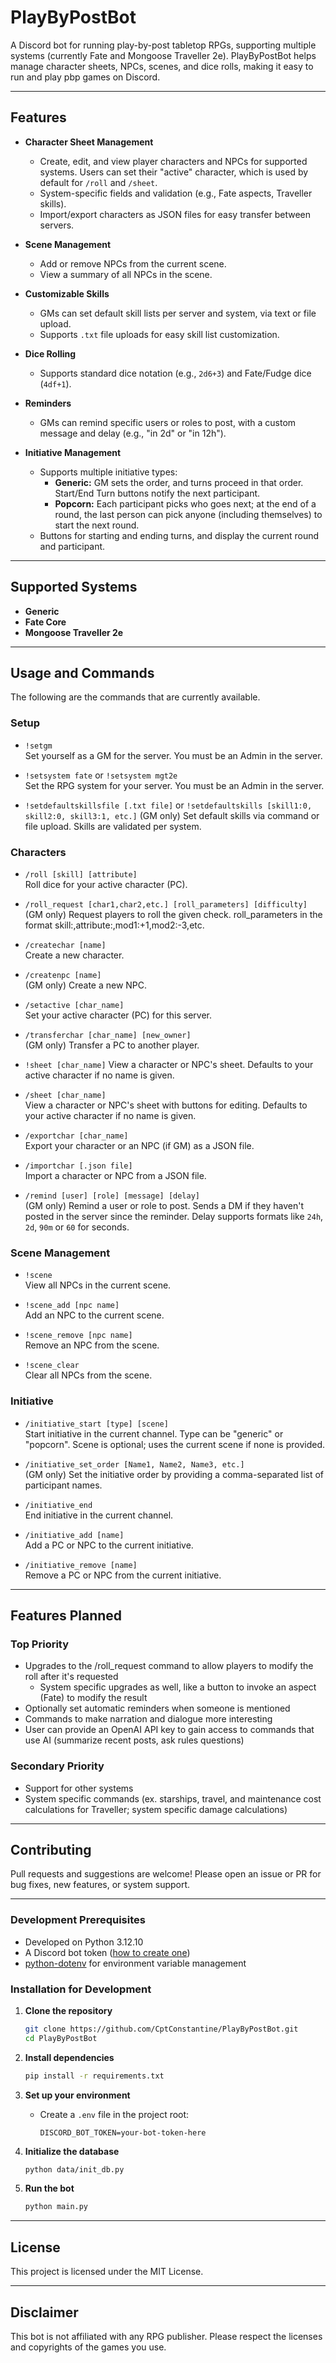 # PlayByPostBot

A Discord bot for running play-by-post tabletop RPGs, supporting multiple systems (currently Fate and Mongoose Traveller 2e). PlayByPostBot helps manage character sheets, NPCs, scenes, and dice rolls, making it easy to run and play pbp games on Discord.

---

## Features

- **Character Sheet Management**  
  - Create, edit, and view player characters and NPCs for supported systems. Users can set their "active" character, which is used by default for `/roll` and `/sheet`.
  - System-specific fields and validation (e.g., Fate aspects, Traveller skills).
  - Import/export characters as JSON files for easy transfer between servers.

- **Scene Management**  
  - Add or remove NPCs from the current scene.
  - View a summary of all NPCs in the scene.

- **Customizable Skills**  
  - GMs can set default skill lists per server and system, via text or file upload.
  - Supports `.txt` file uploads for easy skill list customization.

- **Dice Rolling**  
  - Supports standard dice notation (e.g., `2d6+3`) and Fate/Fudge dice (`4df+1`).

- **Reminders**  
  - GMs can remind specific users or roles to post, with a custom message and delay (e.g., "in 2d" or "in 12h").

- **Initiative Management**
  - Supports multiple initiative types:
    - **Generic:** GM sets the order, and turns proceed in that order. Start/End Turn buttons notify the next participant.
    - **Popcorn:** Each participant picks who goes next; at the end of a round, the last person can pick anyone (including themselves) to start the next round.
  - Buttons for starting and ending turns, and display the current round and participant.

---

## Supported Systems

- **Generic**
- **Fate Core**
- **Mongoose Traveller 2e**

---

## Usage and Commands

The following are the commands that are currently available.

### Setup

- `!setgm`  
  Set yourself as a GM for the server. You must be an Admin in the server.

- `!setsystem fate` or `!setsystem mgt2e`  
  Set the RPG system for your server. You must be an Admin in the server.
  
- `!setdefaultskillsfile [.txt file]` or `!setdefaultskills [skill1:0, skill2:0, skill3:1, etc.]`
  (GM only) Set default skills via command or file upload. Skills are validated per system.

### Characters

- `/roll [skill] [attribute]`  
  Roll dice for your active character (PC).

- `/roll_request [char1,char2,etc.] [roll_parameters] [difficulty]`
  (GM only) Request players to roll the given check. roll_parameters in the format skill:<skill>,attribute:<attribute>,mod1:+1,mod2:-3,etc.
  
- `/createchar [name]`  
  Create a new character.

- `/createnpc [name]`  
  (GM only) Create a new NPC.

- `/setactive [char_name]`  
  Set your active character (PC) for this server.

- `/transferchar [char_name] [new_owner]`  
  (GM only) Transfer a PC to another player.

- `!sheet [char_name]`
  View a character or NPC's sheet. Defaults to your active character if no name is given.

- `/sheet [char_name]`  
  View a character or NPC's sheet with buttons for editing. Defaults to your active character if no name is given.

- `/exportchar [char_name]`  
  Export your character or an NPC (if GM) as a JSON file.

- `/importchar [.json file]`  
  Import a character or NPC from a JSON file.

- `/remind [user] [role] [message] [delay]`  
  (GM only) Remind a user or role to post. Sends a DM if they haven't posted in the server since the reminder. Delay supports formats like `24h`, `2d`, `90m` or `60` for seconds.

### Scene Management

- `!scene`  
  View all NPCs in the current scene.
  
- `!scene_add [npc name]`  
  Add an NPC to the current scene.

- `!scene_remove [npc name]`  
  Remove an NPC from the scene.

- `!scene_clear`  
  Clear all NPCs from the scene.

### Initiative

- `/initiative_start [type] [scene]`  
  Start initiative in the current channel. Type can be "generic" or "popcorn". Scene is optional; uses the current scene if none is provided.

- `/initiative_set_order [Name1, Name2, Name3, etc.]`  
  (GM only) Set the initiative order by providing a comma-separated list of participant names.

- `/initiative_end`  
  End initiative in the current channel.

- `/initiative_add [name]`  
  Add a PC or NPC to the current initiative.

- `/initiative_remove [name]`  
  Remove a PC or NPC from the current initiative.

---

## Features Planned

### Top Priority

- Upgrades to the /roll_request command to allow players to modify the roll after it's requested
  - System specific upgrades as well, like a button to invoke an aspect (Fate) to modify the result
- Optionally set automatic reminders when someone is mentioned
- Commands to make narration and dialogue more interesting
- User can provide an OpenAI API key to gain access to commands that use AI (summarize recent posts, ask rules questions)

### Secondary Priority

- Support for other systems
- System specific commands (ex. starships, travel, and maintenance cost calculations for Traveller; system specific damage calculations)

---

## Contributing

Pull requests and suggestions are welcome! Please open an issue or PR for bug fixes, new features, or system support.

---

### Development Prerequisites

- Developed on Python 3.12.10
- A Discord bot token ([how to create one](https://discord.com/developers/applications))
- [python-dotenv](https://pypi.org/project/python-dotenv/) for environment variable management

### Installation for Development

1. **Clone the repository**
   ```sh
   git clone https://github.com/CptConstantine/PlayByPostBot.git
   cd PlayByPostBot
   ```

2. **Install dependencies**
   ```sh
   pip install -r requirements.txt
   ```

3. **Set up your environment**
   - Create a `.env` file in the project root:
     ```
     DISCORD_BOT_TOKEN=your-bot-token-here
     ```

4. **Initialize the database**
   ```sh
   python data/init_db.py
   ```

5. **Run the bot**
   ```sh
   python main.py
   ```

---

## License

This project is licensed under the MIT License.

---

## Disclaimer

This bot is not affiliated with any RPG publisher. Please respect the licenses and copyrights of the games you use.
